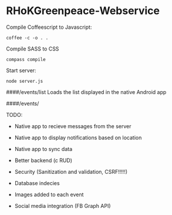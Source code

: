 RHoKGreenpeace-Webservice
=========================

Compile Coffeescript to Javascript:

    coffee -c -o . .

Compile SASS to CSS

    compass compile

Start server:

    node server.js


####/events/list
Loads the list displayed in the native Android app

####/events/


TODO:

- Native app to recieve messages from the server
- Native app to display notifications based on location 
- Native app to sync data


- Better backend (c RUD)
- Security (Sanitization and validation, CSRF!!!!!)
- Database indecies
- Images added to each event
- Social media integration (FB Graph API)

